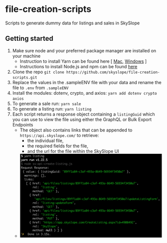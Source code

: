 # file-creation-scripts
Scripts to generate dummy data for listings and sales in SkySlope

## Getting started
1. Make sure node and your preferred package manager are installed on your machine
    - Instruction to install Yarn can be found here [ [Mac](hhttps://classic.yarnpkg.com/en/docs/install#mac-stable), [Windows](https://classic.yarnpkg.com/en/docs/install#windows-stable) ]
    - Instructions to install Node.js and npm can be found [here](https://docs.npmjs.com/downloading-and-installing-node-js-and-npm)
2. Clone the repo `git clone https://github.com/skyslope/file-creation-scripts.git`
3. Replace the values in the .sampleENV file with your data and rename the file to `.env` from `.sampleENV`
4. Install the modules: dotenv, crypto, and axios: `yarn add dotenv crypto axios`
5. To generate a sale run: `yarn sale`
6. To generate a listing run: `yarn listing`
7. Each script returns a response object containing a `listingGuid` which you can use to view the file using either the GraphQL or Bulk Export Endpoints
    - The object also contains links that can be appended to `https://api.skyslope.com/` to retrieve:
        - the individual file, 
        - the required fields for the file, 
        - and the url for the file within the SkySlope UI
    - ![Example listing response documentation](images/listing.png)


